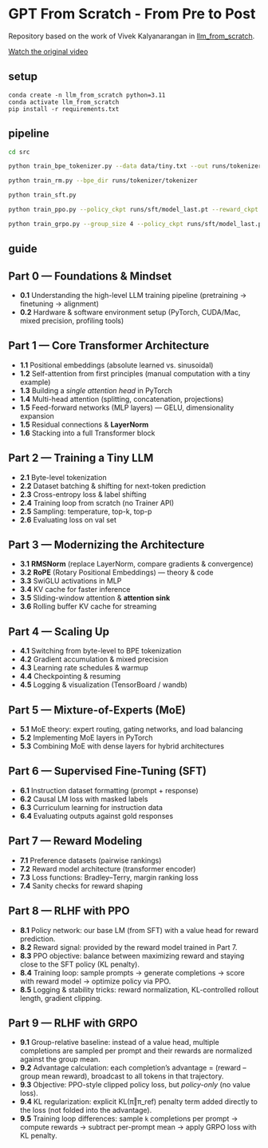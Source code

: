 # GPT From Scratch - From Pre to Post

Repository based on the work of Vivek Kalyanarangan in [llm_from_scratch](https://github.com/vivekkalyanarangan30/llm_from_scratch).

[Watch the original video](https://youtu.be/p3sij8QzONQ?si=yEuD584cBZRNiUYm)

## setup

```
conda create -n llm_from_scratch python=3.11
conda activate llm_from_scratch
pip install -r requirements.txt
```

## pipeline

```bash
cd src

python train_bpe_tokenizer.py --data data/tiny.txt --out runs/tokenizer --bpe --vocab_size 8000 --epochs 1 --steps 300 --batch_size 16 --block_size 128 --n_layer 2 --n_head 2 --n_embd 128 --mixed_precision --grad_accum_steps 2 --log tensorboard

python train_rm.py --bpe_dir runs/tokenizer/tokenizer

python train_sft.py

python train_ppo.py --policy_ckpt runs/sft/model_last.pt --reward_ckpt runs/rm-demo/model_last.pt --steps 100 --batch_size 4 --resp_len 128 --bpe_dir runs/tokenizer/tokenizer

python train_grpo.py --group_size 4 --policy_ckpt runs/sft/model_last.pt --reward_ckpt runs/rm-demo/model_last.pt --steps 200 --batch_prompts 4 --resp_len 128 --bpe_dir runs/tokenizer/tokenizer
```

## guide

## Part 0 — Foundations & Mindset
- **0.1** Understanding the high-level LLM training pipeline (pretraining → finetuning → alignment)
- **0.2** Hardware & software environment setup (PyTorch, CUDA/Mac, mixed precision, profiling tools)

## Part 1 — Core Transformer Architecture
- **1.1** Positional embeddings (absolute learned vs. sinusoidal)
- **1.2** Self-attention from first principles (manual computation with a tiny example)
- **1.3** Building a *single attention head* in PyTorch
- **1.4** Multi-head attention (splitting, concatenation, projections)
- **1.5** Feed-forward networks (MLP layers) — GELU, dimensionality expansion
- **1.5** Residual connections & **LayerNorm**
- **1.6** Stacking into a full Transformer block

## Part 2 — Training a Tiny LLM
- **2.1** Byte-level tokenization
- **2.2** Dataset batching & shifting for next-token prediction
- **2.3** Cross-entropy loss & label shifting
- **2.4** Training loop from scratch (no Trainer API)
- **2.5** Sampling: temperature, top-k, top-p
- **2.6** Evaluating loss on val set

## Part 3 — Modernizing the Architecture
- **3.1** **RMSNorm** (replace LayerNorm, compare gradients & convergence)
- **3.2** **RoPE** (Rotary Positional Embeddings) — theory & code
- **3.3** SwiGLU activations in MLP
- **3.4** KV cache for faster inference
- **3.5** Sliding-window attention & **attention sink**
- **3.6** Rolling buffer KV cache for streaming

## Part 4 — Scaling Up
- **4.1** Switching from byte-level to BPE tokenization
- **4.2** Gradient accumulation & mixed precision
- **4.3** Learning rate schedules & warmup
- **4.4** Checkpointing & resuming
- **4.5** Logging & visualization (TensorBoard / wandb)

## Part 5 — Mixture-of-Experts (MoE)
- **5.1** MoE theory: expert routing, gating networks, and load balancing
- **5.2** Implementing MoE layers in PyTorch
- **5.3** Combining MoE with dense layers for hybrid architectures

## Part 6 — Supervised Fine-Tuning (SFT)
- **6.1** Instruction dataset formatting (prompt + response)
- **6.2** Causal LM loss with masked labels
- **6.3** Curriculum learning for instruction data
- **6.4** Evaluating outputs against gold responses

## Part 7 — Reward Modeling
- **7.1** Preference datasets (pairwise rankings)
- **7.2** Reward model architecture (transformer encoder)
- **7.3** Loss functions: Bradley–Terry, margin ranking loss
- **7.4** Sanity checks for reward shaping

## Part 8 — RLHF with PPO
- **8.1** Policy network: our base LM (from SFT) with a value head for reward prediction.
- **8.2** Reward signal: provided by the reward model trained in Part 7.
- **8.3** PPO objective: balance between maximizing reward and staying close to the SFT policy (KL penalty).
- **8.4** Training loop: sample prompts → generate completions → score with reward model → optimize policy via PPO.
- **8.5** Logging & stability tricks: reward normalization, KL-controlled rollout length, gradient clipping.

## Part 9 — RLHF with GRPO
- **9.1** Group-relative baseline: instead of a value head, multiple completions are sampled per prompt and their rewards are normalized against the group mean.
- **9.2** Advantage calculation: each completion’s advantage = (reward – group mean reward), broadcast to all tokens in that trajectory.
- **9.3** Objective: PPO-style clipped policy loss, but *policy-only* (no value loss).
- **9.4** KL regularization: explicit KL(π‖π_ref) penalty term added directly to the loss (not folded into the advantage).
- **9.5** Training loop differences: sample `k` completions per prompt → compute rewards → subtract per-prompt mean → apply GRPO loss with KL penalty.
